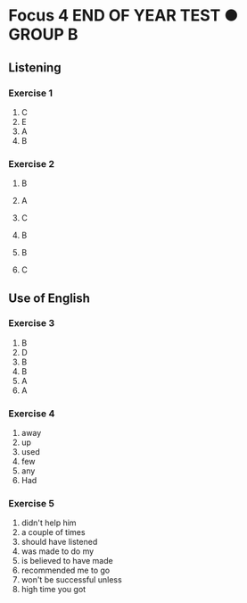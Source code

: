 # **Focus 4** **END OF YEAR TEST** **● GROUP B**

## Listening



### Exercise 1

1. C
2. E
3. A
4. B

### Exercise 2

1. B
2. A

3. С
4. B
5. B
6. С



## Use of English

### Exercise 3

1. B
2. D
3. B
4. B
5. A
6. A

### Exercise 4

1. away
2. up
3. used
4. few
5. any
6. Had

### Exercise 5

1. didn't help him
2. a couple of times
3. should have listened
4. was made to do my
5. is believed to have made
6. recommended me to go
7. won't be successful unless 
8. high time you got

